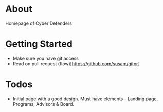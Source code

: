 # About
Homepage of Cyber Defenders

# Getting Started
* Make sure you have git access
* Read on pull request (flow)[https://github.com/susam/gitpr]

# Todos
* Initial page with a good design. Must have elements - Landing page, Programs, Advisors & Board.
